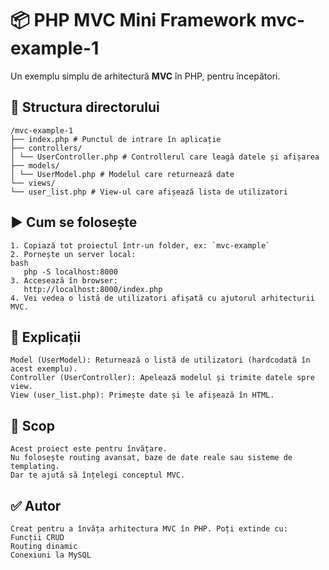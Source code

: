 # 📦 PHP MVC Mini Framework mvc-example-1

Un exemplu simplu de arhitectură **MVC** în PHP, pentru începători.


## 📁 Structura directorului

```
/mvc-example-1
├── index.php # Punctul de intrare în aplicație
├── controllers/
│ └── UserController.php # Controllerul care leagă datele și afișarea
├── models/
│ └── UserModel.php # Modelul care returnează date
└── views/
└── user_list.php # View-ul care afișează lista de utilizatori

```

## ▶️ Cum se folosește

```
1. Copiază tot proiectul într-un folder, ex: `mvc-example`
2. Pornește un server local:
bash
   php -S localhost:8000
3. Accesează în browser:
   http://localhost:8000/index.php
4. Vei vedea o listă de utilizatori afișată cu ajutorul arhitecturii MVC.

```


## 🔧 Explicații
```
Model (UserModel): Returnează o listă de utilizatori (hardcodată în acest exemplu).
Controller (UserController): Apelează modelul și trimite datele spre view.
View (user_list.php): Primește date și le afișează în HTML.
```


## 🧠 Scop
```
Acest proiect este pentru învățare. 
Nu folosește routing avansat, baze de date reale sau sisteme de templating. 
Dar te ajută să înțelegi conceptul MVC.
```


## ✅ Autor
```
Creat pentru a învăța arhitectura MVC în PHP. Poți extinde cu:
Funcții CRUD
Routing dinamic
Conexiuni la MySQL
```